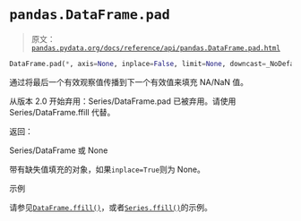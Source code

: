 # `pandas.DataFrame.pad`

> 原文：[`pandas.pydata.org/docs/reference/api/pandas.DataFrame.pad.html`](https://pandas.pydata.org/docs/reference/api/pandas.DataFrame.pad.html)

```py
DataFrame.pad(*, axis=None, inplace=False, limit=None, downcast=_NoDefault.no_default)
```

通过将最后一个有效观察值传播到下一个有效值来填充 NA/NaN 值。

从版本 2.0 开始弃用：Series/DataFrame.pad 已被弃用。请使用 Series/DataFrame.ffill 代替。

返回：

Series/DataFrame 或 None

带有缺失值填充的对象，如果`inplace=True`则为 None。

示例

请参见[`DataFrame.ffill()`](https://pandas.pydata.org/docs/reference/api/pandas.DataFrame.ffill.html#pandas.DataFrame.ffill)，或者[`Series.ffill()`](https://pandas.pydata.org/docs/reference/api/pandas.Series.ffill.html#pandas.Series.ffill)的示例。
